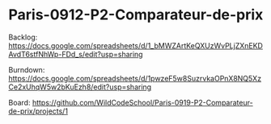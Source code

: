 # Paris-0912-P2-Comparateur-de-prix

Backlog: https://docs.google.com/spreadsheets/d/1_bMWZArtKeQXUzWvPLjZXnEKDAvdT6stfNhWp-FDd_s/edit?usp=sharing

Burndown: https://docs.google.com/spreadsheets/d/1pwzeF5w8SuzrvkaOPnX8NQ5XzCe2xUhqW5w2bKuEzh8/edit?usp=sharing

Board: https://github.com/WildCodeSchool/Paris-0919-P2-Comparateur-de-prix/projects/1
